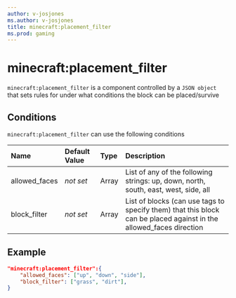 ```yaml
---
author: v-josjones
ms.author: v-josjones
title: minecraft:placement_filter
ms.prod: gaming
---
```


# minecraft:placement_filter

`minecraft:placement_filter` is a component controlled by a `JSON object` that sets rules for under what conditions the block can be placed/survive

## Conditions

`minecraft:placement_filter` can use the following conditions

|Name |Default Value  |Type  |Description  |
|:----------|:----------|:----------|:----------|
|allowed_faces|*not set* | Array| List of any of the following strings: up, down, north, south, east, west, side, all |
| block_filter|*not set* |Array| List of blocks (can use tags to specify them) that this block can be placed against in the allowed_faces direction |

## Example

```json
"minecraft:placement_filter":{
    "allowed_faces": ["up", "down", "side"],
    "block_filter": ["grass", "dirt"],
}
```
